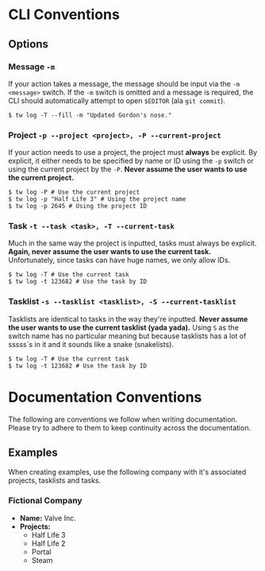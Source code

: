 # CLI Conventions
## Options
### Message `-m`
If your action takes a message, the message should be input via the `-m <message>` switch. If the `-m` switch is omitted and a message is required, the CLI should automatically attempt to open `$EDITOR` (ala `git commit`).

    $ tw log -T --fill -m "Updated Gordon's nose."

### Project `-p --project <project>, -P --current-project`
If your action needs to use a project, the project must **always** be explicit. By explicit, it either needs to be specified by name or ID using the `-p` switch or using the current project by the `-P`. **Never assume the user wants to use the current project.**

    $ tw log -P # Use the current project
    $ tw log -p "Half Life 3" # Using the project name
    $ tw log -p 2645 # Using the project ID

### Task `-t --task <task>, -T --current-task`
Much in the same way the project is inputted, tasks must always be explicit. **Again, never assume the user wants to use the current task.** Unfortunately, since tasks can have huge names, we only allow IDs. 

    $ tw log -T # Use the current task
    $ tw log -t 123682 # Use the task by ID

### Tasklist `-s --tasklist <tasklist>, -S --current-tasklist`
Tasklists are identical to tasks in the way they're inputted. **Never assume the user wants to use the current tasklist (yada yada).** Using `S` as the switch name has no particular meaning but because tasklists has a lot of sssss`s in it and it sounds like a snake (snakelists).

    $ tw log -T # Use the current task
    $ tw log -t 123682 # Use the task by ID

# Documentation Conventions
The following are conventions we follow when writing documentation. Please try to adhere to them to keep continuity across the documentation.

## Examples
When creating examples, use the following company with it's associated projects, tasklists and tasks.

### Fictional Company
* **Name:** Valve Inc.
* **Projects:**
    * Half Life 3
    * Half Life 2
    * Portal
    * Steam